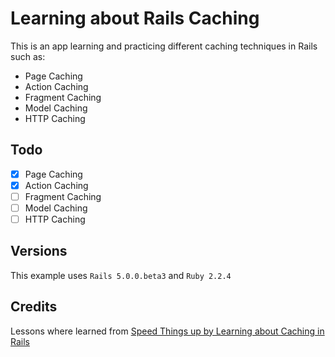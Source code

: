 # Learning about Rails Caching
This is an app learning and practicing different caching techniques in Rails such as:
- Page Caching
- Action Caching
- Fragment Caching
- Model Caching
- HTTP Caching

## Todo
- [x] Page Caching
- [x] Action Caching
- [ ] Fragment Caching
- [ ] Model Caching
- [ ] HTTP Caching

## Versions
This example uses `Rails 5.0.0.beta3` and `Ruby 2.2.4`

## Credits
Lessons where learned from
[Speed Things up by Learning about Caching in Rails](https://www.sitepoint.com/speed-things-up-by-learning-about-caching-in-rails/)
